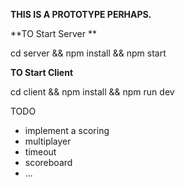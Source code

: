 **THIS IS A PROTOTYPE PERHAPS.**

**TO Start Server **

cd server && npm install && npm start

**TO Start Client**

cd client && npm install && npm run dev

TODO
- implement a scoring
- multiplayer
- timeout
- scoreboard
- ...
